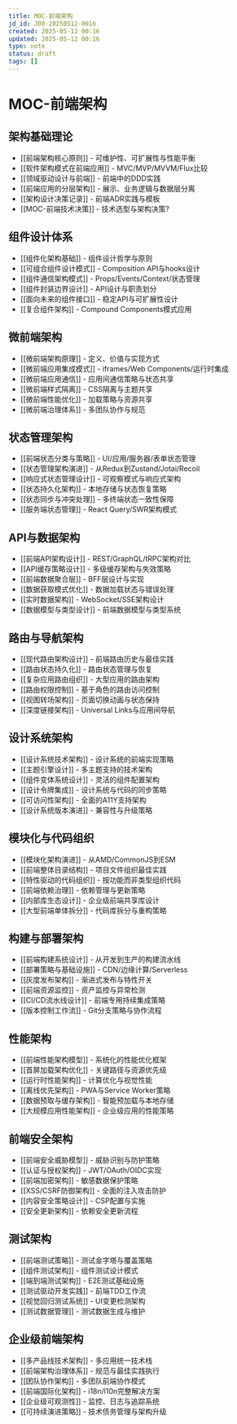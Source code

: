 ```yaml
---
title: MOC-前端架构
jd_id: J00-20250512-0016
created: 2025-05-12 00:16
updated: 2025-05-12 00:16
type: note
status: draft
tags: []
---
```

# MOC-前端架构

## 架构基础理论
- [[前端架构核心原则]] - 可维护性、可扩展性与性能平衡
- [[软件架构模式在前端应用]] - MVC/MVP/MVVM/Flux比较
- [[领域驱动设计与前端]] - 前端中的DDD实践
- [[前端应用的分层架构]] - 展示、业务逻辑与数据层分离
- [[架构设计决策记录]] - 前端ADR实践与模板
- [[MOC-前端技术决策]] - 技术选型与架构决策?


## 组件设计体系
- [[组件化架构基础]] - 组件设计哲学与原则
- [[可组合组件设计模式]] - Composition API与hooks设计
- [[组件通信架构模式]] - Props/Events/Context/状态管理
- [[组件封装边界设计]] - API设计与职责划分
- [[面向未来的组件接口]] - 稳定API与可扩展性设计
- [[复合组件架构]] - Compound Components模式应用

## 微前端架构
- [[微前端架构原理]] - 定义、价值与实现方式
- [[微前端应用集成模式]] - iframes/Web Components/运行时集成
- [[微前端应用通信]] - 应用间通信策略与状态共享
- [[微前端样式隔离]] - CSS隔离与主题共享
- [[微前端性能优化]] - 加载策略与资源共享
- [[微前端治理体系]] - 多团队协作与规范

## 状态管理架构
- [[前端状态分类与策略]] - UI/应用/服务器/表单状态管理
- [[状态管理架构演进]] - 从Redux到Zustand/Jotai/Recoil
- [[响应式状态管理设计]] - 可观察模式与响应式架构
- [[状态持久化架构]] - 本地存储与状态恢复策略
- [[状态同步与冲突处理]] - 多终端状态一致性保障
- [[服务端状态管理]] - React Query/SWR架构模式

## API与数据架构
- [[前端API架构设计]] - REST/GraphQL/tRPC架构对比
- [[API缓存策略设计]] - 多级缓存架构与失效策略
- [[前端数据聚合层]] - BFF层设计与实现
- [[数据获取模式优化]] - 数据加载状态与错误处理
- [[实时数据架构]] - WebSocket/SSE架构设计
- [[数据模型与类型设计]] - 前端数据模型与类型系统

## 路由与导航架构
- [[现代路由架构设计]] - 前端路由历史与最佳实践
- [[路由状态持久化]] - 路由状态管理与恢复
- [[复杂应用路由组织]] - 大型应用的路由架构
- [[路由权限控制]] - 基于角色的路由访问控制
- [[视图转场架构]] - 页面切换动画与状态保持
- [[深度链接架构]] - Universal Links与应用间导航

## 设计系统架构
- [[设计系统技术架构]] - 设计系统的前端实现策略
- [[主题引擎设计]] - 多主题支持的技术架构
- [[组件变体系统设计]] - 灵活的组件配置架构
- [[设计令牌集成]] - 设计系统与代码的同步策略
- [[可访问性架构]] - 全面的A11Y支持架构
- [[设计系统版本演进]] - 兼容性与升级策略

## 模块化与代码组织
- [[模块化架构演进]] - 从AMD/CommonJS到ESM
- [[前端整体目录结构]] - 项目文件组织最佳实践
- [[特性驱动的代码组织]] - 按功能而非类型组织代码
- [[前端依赖治理]] - 依赖管理与更新策略
- [[内部库生态设计]] - 企业级前端共享库设计
- [[大型前端单体拆分]] - 代码库拆分与重构策略

## 构建与部署架构
- [[前端构建系统设计]] - 从开发到生产的构建流水线
- [[部署策略与基础设施]] - CDN/边缘计算/Serverless
- [[灰度发布架构]] - 渐进式发布与特性开关
- [[前端资源监控]] - 资产监控与异常检测
- [[CI/CD流水线设计]] - 前端专用持续集成策略
- [[版本控制工作流]] - Git分支策略与协作流程

## 性能架构
- [[前端性能架构模型]] - 系统化的性能优化框架
- [[首屏加载架构优化]] - 关键路径与资源优先级
- [[运行时性能架构]] - 计算优化与视觉性能
- [[离线优先架构]] - PWA与Service Worker策略
- [[数据预取与缓存架构]] - 智能预加载与本地存储
- [[大规模应用性能架构]] - 企业级应用的性能策略

## 前端安全架构
- [[前端安全威胁模型]] - 威胁识别与防护策略
- [[认证与授权架构]] - JWT/OAuth/OIDC实现
- [[前端加密架构]] - 敏感数据保护策略
- [[XSS/CSRF防御架构]] - 全面的注入攻击防护
- [[内容安全策略设计]] - CSP配置与实施
- [[安全更新架构]] - 依赖安全更新流程

## 测试架构
- [[前端测试策略]] - 测试金字塔与覆盖策略
- [[组件测试架构]] - 组件测试设计模式
- [[端到端测试架构]] - E2E测试基础设施
- [[测试驱动开发实践]] - 前端TDD工作流
- [[视觉回归测试系统]] - UI变更检测架构
- [[测试数据管理]] - 测试数据生成与维护

## 企业级前端架构
- [[多产品线技术架构]] - 多应用统一技术栈
- [[前端架构治理体系]] - 规范与最佳实践执行
- [[团队协作架构]] - 多团队前端协作模式
- [[前端国际化架构]] - i18n/l10n完整解决方案
- [[企业级可观测性]] - 监控、日志与追踪系统
- [[可持续演进策略]] - 技术债务管理与架构升级

